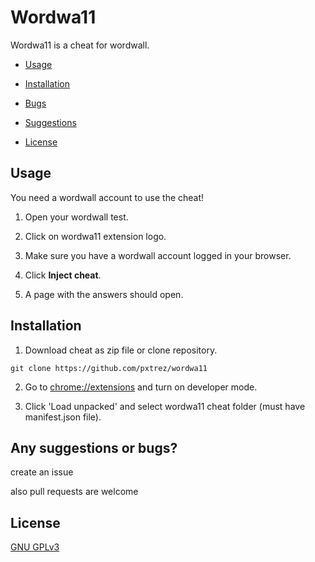# Wordwa11

Wordwa11 is a cheat for wordwall.

* [Usage](#Usage)

* [Installation](#Installation)

* [Bugs](#Known-bugs)

* [Suggestions](#Any-suggestions)

* [License](#License)

## Usage

You need a wordwall account to use the cheat!

1. Open your wordwall test.

2. Click on wordwa11 extension logo.

3. Make sure you have a wordwall account logged in your browser.

4. Click **Inject cheat**.

5. A page with the answers should open.

## Installation

1. Download cheat as zip file or clone repository.

`git clone https://github.com/pxtrez/wordwa11`

2. Go to [chrome://extensions](chrome://extensions) and turn on developer mode.

3. Click 'Load unpacked' and select wordwa11 cheat folder (must have manifest.json file).

## Any suggestions or bugs?

create an issue

also pull requests are welcome

## License

[GNU GPLv3](https://choosealicense.com/licenses/gpl-3.0/)
